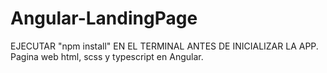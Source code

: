 # Angular-LandingPage
EJECUTAR "npm install" EN EL TERMINAL ANTES DE INICIALIZAR LA APP.<br>
Pagina web html, scss y typescript en Angular.<br>

